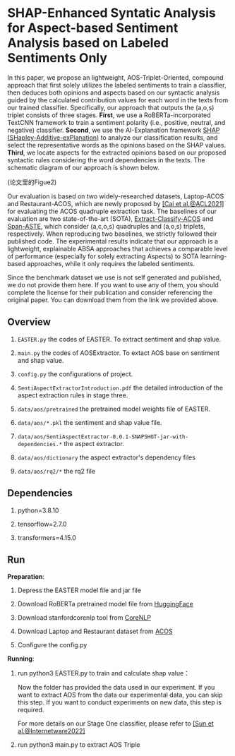 # SHAP-Enhanced Syntatic Analysis for Aspect-based Sentiment Analysis based on Labeled Sentiments Only

  In this paper, we propose an lightweight, AOS-Triplet-Oriented, compound approach that first solely utilizes the labeled sentiments to train a classifier, then deduces both opinions and aspects based on our syntactic analysis guided by the calculated contribution values for each word in the texts from our trained classifier. Specifically, our approach that outputs the (a,o,s) triplet consists of three stages. **First**, we use a RoBERTa-incorporated TextCNN framework to train a sentiment polarity (i.e., positive, neutral, and negative) classifier. **Second**, we use the AI-Explanation framework [SHAP (SHapley-Additive-exPlanation)](https://github.com/slundberg/shap) to analyze our classification results, and select the representative words as the opinions based on the SHAP values. **Third**, we locate aspects for the extracted opinions based on our proposed syntactic rules considering the word dependencies in the texts. The schematic diagram of our approach is shown below.

(论文里的Figue2)

  Our evaluation is based on two widely-researched datasets, Laptop-ACOS and Restaurant-ACOS, which are newly proposed by [[Cai et al.@ACL2021]](https://github.com/NUSTM/ACOS) for evaluating the ACOS quadruple extraction task. The baselines of our evaluation are two state-of-the-art (SOTA), [Extract-Classify-ACOS](https://github.com/NUSTM/ACOS) and [Span-ASTE](https://github.com/chiayewken/Span-ASTE), which consider (a,c,o,s) quadruples and (a,o,s) triplets, respectively. When reproducing two baselines, we strictly followed their published code. The experimental results indicate that our approach is a lightweight, explainable ABSA approaches that achieves a comparable level of performance (especially for solely extracting Aspects) to SOTA learning-based approaches, while it only requires the labeled sentiments. 

  Since the benchmark dataset we use is not self generated and published, we do not provide them here. If you want to use any of them, you should complete the license for their publication and consider referencing the original paper. You can download them from the link we provided above.

## Overview
1. ```EASTER.py``` the codes of EASTER. To extract sentiment and shap value.

2. ```main.py``` the codes of AOSExtractor. To extact AOS base on sentiment and shap value.

3. ```config.py``` the configurations of project.

4. ```SentiAspectExtractorIntroduction.pdf``` the detailed introduction of the aspect extraction rules in stage three.

5. ```data/aos/pretrained``` the pretrained model weights file of EASTER. 

6. ```data/aos/*.pkl``` the sentiment and shap value file.

7. ```data/aos/SentiAspectExtractor-0.0.1-SNAPSHOT-jar-with-dependencies.*``` the aspect extractor.

8. ```data/aos/dictionary``` the aspect extractor's dependency files

9. ```data/aos/rq2/*``` the rq2 file


## Dependencies
1. python=3.8.10

2. tensorflow=2.7.0

3. transformers=4.15.0


## Run
**Preparation**:

1. Depress the EASTER model file and jar file

2. Download RoBERTa pretrained model file from [HuggingFace](https://huggingface.co/cardiffnlp/twitter-roberta-base-sentiment/tree/main)

3. Download stanfordcorenlp tool from [CoreNLP](https://nlp.stanford.edu/software/stanford-corenlp-4.5.1.zip)

4. Download Laptop and Restaurant dataset from [ACOS](https://github.com/NUSTM/ACOS/tree/main/data)

5. Configure the config.py

**Running**:

1. run python3 EASTER.py to train and calculate shap value：

   Now the folder has provided the data used in our experiment. If you want to extract AOS from the data our experimental data, you can skip this step. If you want to conduct experiments on new data, this step is required.

   For more details on our Stage One classifier, please refer to [[Sun et al.@Internetware2022]](https://github.com/xiaobo-lab/EASTER)

2. run python3 main.py to extract AOS Triple 

